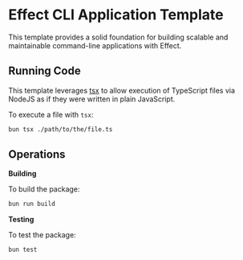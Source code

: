 # Effect CLI Application Template

This template provides a solid foundation for building scalable and maintainable command-line applications with Effect. 

## Running Code

This template leverages [tsx](https://tsx.is) to allow execution of TypeScript files via NodeJS as if they were written in plain JavaScript.

To execute a file with `tsx`:

```sh
bun tsx ./path/to/the/file.ts
```

## Operations

**Building**

To build the package:

```sh
bun run build
```

**Testing**

To test the package:

```sh
bun test
```

